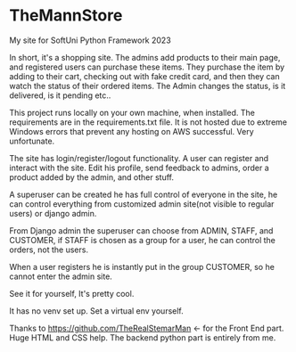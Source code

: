 # TheMannStore
My site for SoftUni Python Framework 2023

In short, it's a shopping site. The admins add products to their main page, and registered users can purchase these items. They purchase the item by adding to their cart, checking out with fake credit card, and then they can watch the status of their ordered items. The Admin changes the status, is it delivered, is it pending etc..

This project runs locally on your own machine, when installed. The requirements are in the requirements.txt file.
It is not hosted due to extreme Windows errors that prevent any hosting on AWS successful. Very unfortunate. 

The site has login/register/logout functionality.
A user can register and interact with the site. Edit his profile, send feedback to admins, order a product added by the admin, and other stuff.

A superuser can be created he has full control of everyone in the site, he can control everything from customized admin site(not visible to regular users) or django admin.

From Django admin the superuser can choose from ADMIN, STAFF, and CUSTOMER, if STAFF is chosen as a group for a user, he can control the orders, not the users.

When a user registers he is instantly put in the group CUSTOMER, so he cannot enter the admin site. 

See it for yourself, It's pretty cool.

It has no venv set up. Set a virtual env yourself. 

Thanks to https://github.com/TheRealStemarMan <- for the Front End part. Huge HTML and CSS help. The backend python part is entirely from me.



